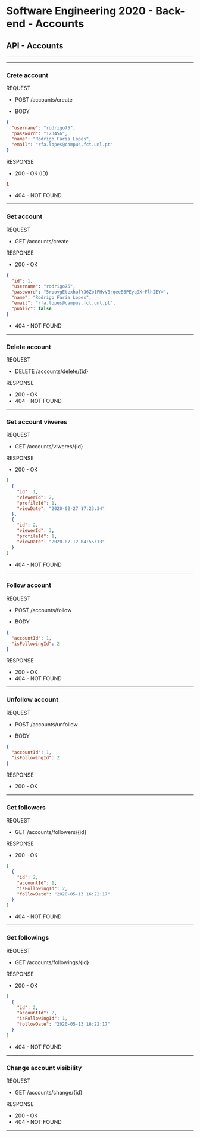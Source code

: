 # Software Engineering 2020 - Back-end - Accounts

## API - Accounts

---

---

### Crete account

REQUEST

- POST /accounts/create

- BODY

```json
{
  "username": "rodrigo75",
  "password": "123456",
  "name": "Rodrigo Faria Lopes",
  "email": "rfa.lopes@campus.fct.unl.pt"
}
```

RESPONSE

- 200 - OK (ID)

```json
1
```

- 404 - NOT FOUND

---

### Get account

REQUEST

- GET /accounts/create

RESPONSE

- 200 - OK

```json
{
  "id": 1,
  "username": "rodrigo75",
  "password": "5rpovgEtexhufY36Zb1PHvVBrqeeB6PEyq9XrFlhIEY=",
  "name": "Rodrigo Faria Lopes",
  "email": "rfa.lopes@campus.fct.unl.pt",
  "public": false
}
```

- 404 - NOT FOUND

---

### Delete account

REQUEST

- DELETE /accounts/delete/{id}

RESPONSE

- 200 - OK
- 404 - NOT FOUND

---

### Get account viweres

REQUEST

- GET /accounts/viweres/{id}

RESPONSE

- 200 - OK

```json
[
  {
    "id": 1,
    "viewerId": 2,
    "profileId": 1,
    "viewDate": "2020-02-27 17:23:34"
  },
  {
    "id": 2,
    "viewerId": 3,
    "profileId": 1,
    "viewDate": "2020-07-12 04:55:13"
  }
]
```

- 404 - NOT FOUND

---

### Follow account

REQUEST

- POST /accounts/follow

- BODY

```json
{
  "accountId": 1,
  "isFollowingId": 2
}
```

RESPONSE

- 200 - OK
- 404 - NOT FOUND

---

### Unfollow account

REQUEST

- POST /accounts/unfollow

- BODY

```json
{
  "accountId": 1,
  "isFollowingId": 2
}
```

RESPONSE

- 200 - OK

---

### Get followers

REQUEST

- GET /accounts/followers/{id}

RESPONSE

- 200 - OK

```json
[
  {
    "id": 2,
    "accountId": 1,
    "isFollowingId": 2,
    "followDate": "2020-05-13 16:22:17"
  }
]
```

- 404 - NOT FOUND

---

### Get followings

REQUEST

- GET /accounts/followings/{id}

RESPONSE

- 200 - OK

```json
[
  {
    "id": 2,
    "accountId": 2,
    "isFollowingId": 1,
    "followDate": "2020-05-13 16:22:17"
  }
]
```

- 404 - NOT FOUND

---

### Change account visibility

REQUEST

- GET /accounts/change/{id}

RESPONSE

- 200 - OK
- 404 - NOT FOUND

---
